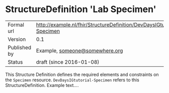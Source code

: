 # StructureDefinition 'Lab Specimen'

|||
|-|-|
|Formal url|http://example.nl/fhir/StructureDefinition/DevDaysIGtutorial-Specimen|
|Version|0.1|
|Published by|Example, someone@somewhere.org|
|Status|draft (since 2016-01-08)|


This Structure Definition defines the required elements and constraints on the `Specimen` resource. 
`DevDaysIGtutorial-Specimen` refers to this StructureDefinition. Example text....